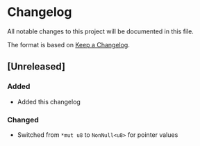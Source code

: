 <!-- Copyright 2017-2018 the authors. See the 'Copyright and license' section of the
README.md file at the top-level directory of this repository.

Licensed under the Apache License, Version 2.0 (the LICENSE-APACHE file) or
the MIT license (the LICENSE-MIT file) at your option. This file may not be
copied, modified, or distributed except according to those terms. -->

# Changelog

All notable changes to this project will be documented in this file.

The format is based on [Keep a Changelog](http://keepachangelog.com/en/1.0.0/).

## [Unreleased]

### Added
- Added this changelog

### Changed
- Switched from `*mut u8` to `NonNull<u8>` for pointer values
